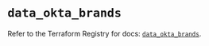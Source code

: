 # `data_okta_brands`

Refer to the Terraform Registry for docs: [`data_okta_brands`](https://registry.terraform.io/providers/okta/okta/4.14.0/docs/data-sources/brands).
